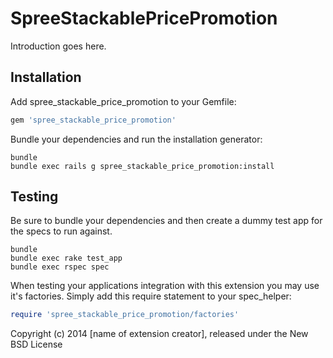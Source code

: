 SpreeStackablePricePromotion
============================

Introduction goes here.

Installation
------------

Add spree_stackable_price_promotion to your Gemfile:

```ruby
gem 'spree_stackable_price_promotion'
```

Bundle your dependencies and run the installation generator:

```shell
bundle
bundle exec rails g spree_stackable_price_promotion:install
```

Testing
-------

Be sure to bundle your dependencies and then create a dummy test app for the specs to run against.

```shell
bundle
bundle exec rake test_app
bundle exec rspec spec
```

When testing your applications integration with this extension you may use it's factories.
Simply add this require statement to your spec_helper:

```ruby
require 'spree_stackable_price_promotion/factories'
```

Copyright (c) 2014 [name of extension creator], released under the New BSD License

